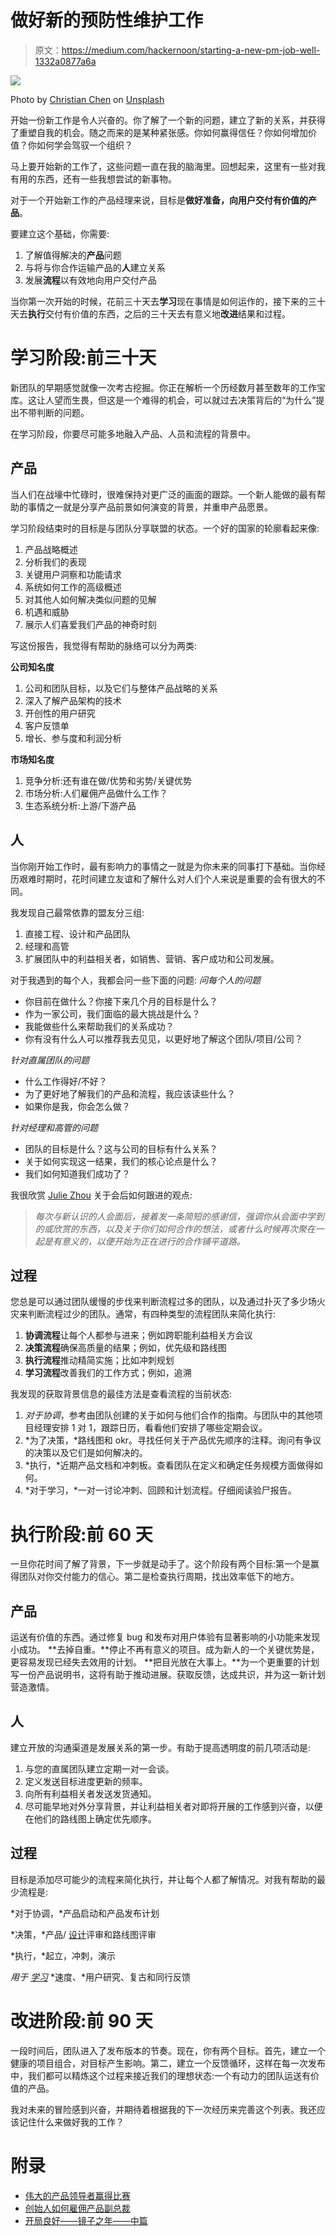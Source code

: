 # 做好新的预防性维护工作

> 原文：<https://medium.com/hackernoon/starting-a-new-pm-job-well-1332a0877a6a>

![](img/506d229c095e2c873b1eac76b2077c94.png)

Photo by [Christian Chen](https://unsplash.com/@christianchen?utm_source=medium&utm_medium=referral) on [Unsplash](https://unsplash.com?utm_source=medium&utm_medium=referral)

开始一份新工作是令人兴奋的。你了解了一个新的问题，建立了新的关系，并获得了重塑自我的机会。随之而来的是某种紧张感。你如何赢得信任？你如何增加价值？你如何学会驾驭一个组织？

马上要开始新的工作了，这些问题一直在我的脑海里。回想起来，这里有一些对我有用的东西，还有一些我想尝试的新事物。

对于一个开始新工作的产品经理来说，目标是**做好准备，向用户交付有价值的产品**。

要建立这个基础，你需要:

1.  了解值得解决的**产品**问题
2.  与将与你合作运输产品的**人**建立关系
3.  发展**流程**以有效地向用户交付产品

当你第一次开始的时候，花前三十天去**学习**现在事情是如何运作的，接下来的三十天去**执行**交付有价值的东西，之后的三十天去有意义地**改进**结果和过程。

# 学习阶段:前三十天

新团队的早期感觉就像一次考古挖掘。你正在解析一个历经数月甚至数年的工作宝库。这让人望而生畏，但这是一个难得的机会，可以就过去决策背后的“为什么”提出不带判断的问题。

在学习阶段，你要尽可能多地融入产品、人员和流程的背景中。

## 产品

当人们在战壕中忙碌时，很难保持对更广泛的画面的跟踪。一个新人能做的最有帮助的事情之一就是分享产品前景如何演变的背景，并重申产品愿景。

学习阶段结束时的目标是与团队分享联盟的状态。一个好的国家的轮廓看起来像:

1.  产品战略概述
2.  分析我们的表现
3.  关键用户洞察和功能请求
4.  系统如何工作的高级概述
5.  对其他人如何解决类似问题的见解
6.  机遇和威胁
7.  展示人们喜爱我们产品的神奇时刻

写这份报告，我觉得有帮助的脉络可以分为两类:

**公司知名度**

1.  公司和团队目标，以及它们与整体产品战略的关系
2.  深入了解产品架构的技术
3.  开创性的用户研究
4.  客户反馈单
5.  增长、参与度和利润分析

**市场知名度**

1.  竞争分析:还有谁在做/优势和劣势/关键优势
2.  市场分析:人们雇佣产品做什么工作？
3.  生态系统分析:上游/下游产品

## 人

当你刚开始工作时，最有影响力的事情之一就是为你未来的同事打下基础。当你经历艰难时期时，花时间建立友谊和了解什么对人们个人来说是重要的会有很大的不同。

我发现自己最常依靠的盟友分三组:

1.  直接工程、设计和产品团队
2.  经理和高管
3.  扩展团队中的利益相关者，如销售、营销、客户成功和公司发展。

对于我遇到的每个人，我都会问一些下面的问题:
*问每个人的问题*

*   你目前在做什么？你接下来几个月的目标是什么？
*   作为一家公司，我们面临的最大挑战是什么？
*   我能做些什么来帮助我们的关系成功？
*   你有没有什么人可以推荐我去见见，以更好地了解这个团队/项目/公司？

*针对直属团队的问题*

*   什么工作得好/不好？
*   为了更好地了解我们的产品和流程，我应该读些什么？
*   如果你是我，你会怎么做？

*针对经理和高管的问题*

*   团队的目标是什么？这与公司的目标有什么关系？
*   关于如何实现这一结果，我们的核心论点是什么？
*   我们如何知道我们成功了？

我很欣赏 [Julie Zhou](/the-year-of-the-looking-glass/starting-well-8f8dc965b841) 关于会后如何跟进的观点:

> *每次与新认识的人会面后，接着发一条简短的感谢信，强调你从会面中学到的或欣赏的东西，以及关于你们如何合作的想法，或者什么时候再次聚在一起是有意义的，以便开始为正在进行的合作铺平道路。*

## 过程

您总是可以通过团队缓慢的步伐来判断流程过多的团队，以及通过扑灭了多少场火灾来判断流程过少的团队。通常，有四种类型的流程团队来简化执行:

1.  **协调流程**让每个人都参与进来；例如跨职能利益相关方会议
2.  **决策流程**确保高质量的结果；例如，优先级和路线图
3.  **执行流程**推动精简实施；比如冲刺规划
4.  **学习流程**改善我们的工作方式；例如，追溯

我发现的获取背景信息的最佳方法是查看流程的当前状态:

1.  *对于协调*，参考由团队创建的关于如何与他们合作的指南。与团队中的其他项目经理安排 1 对 1，跟踪日历，看看他们安排了哪些定期会议。
2.  *为了决策，*路线图和 okr。寻找任何关于产品优先顺序的注释。询问有争议的决策以及它们是如何解决的。
3.  *执行，*近期产品文档和冲刺板。查看团队在定义和确定任务规模方面做得如何。
4.  *对于学习，*一对一讨论冲刺、回顾和计划流程。仔细阅读验尸报告。

# 执行阶段:前 60 天

一旦你花时间了解了背景，下一步就是动手了。这个阶段有两个目标:第一个是赢得团队对你交付能力的信心。第二是检查执行周期，找出效率低下的地方。

## 产品

运送有价值的东西。通过修复 bug 和发布对用户体验有显著影响的小功能来发现小成功。
**去掉自重。**停止不再有意义的项目。成为新人的一个关键优势是，更容易发现已经失去效用的计划。
**把目光放在大事上。**为一个更重要的计划写一份产品说明书，这将有助于推动进展。获取反馈，达成共识，并为这一新计划营造激情。

## 人

建立开放的沟通渠道是发展关系的第一步。有助于提高透明度的前几项活动是:

1.  与您的直属团队建立定期一对一会谈。
2.  定义发送目标进度更新的频率。
3.  向所有利益相关者发送发货通知。
4.  尽可能早地对外分享背景，并让利益相关者对即将开展的工作感到兴奋，以便在他们的路线图上确定优先顺序。

## 过程

目标是添加尽可能少的流程来简化执行，并让每个人都了解情况。对我有帮助的最少流程是:

*对于协调，*产品启动和产品发布计划

*决策，*产品/ [设计](https://hackernoon.com/tagged/design)评审和路线图评审

*执行，*起立，冲刺，演示

*用于* [*学习*](https://hackernoon.com/tagged/learning) *速度、*用户研究、复古和同行反馈

# 改进阶段:前 90 天

一段时间后，团队进入了发布版本的节奏。现在，你有两个目标。首先，建立一个健康的项目组合，对目标产生影响。第二，建立一个反馈循环，这样在每一次发布中，我们都可以精炼这个过程来接近我们的理想状态:一个有动力的团队运送有价值的产品。

我对未来的冒险感到兴奋，并期待着根据我的下一次经历来完善这个列表。我还应该记住什么来做好我的工作？

# 附录

*   [伟大的产品领导者赢得比赛](https://adamnash.blog/2012/02/29/great-product-leaders-win-games/)
*   [创始人如何雇佣产品副总裁](https://a16z.com/2017/11/10/founders-hire-vp-product/)
*   [开局良好——镜子之年——中篇](/the-year-of-the-looking-glass/starting-well-8f8dc965b841)